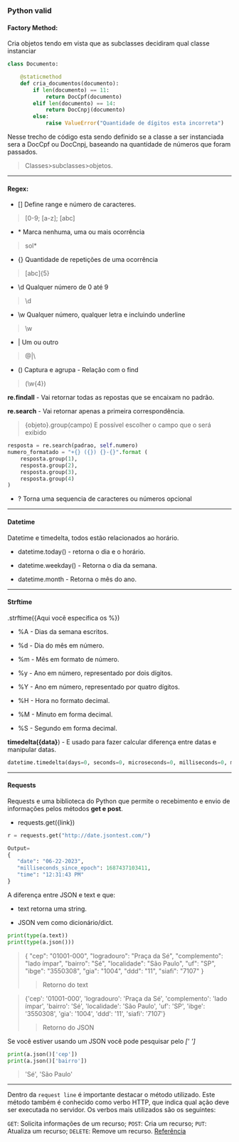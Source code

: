 ### Python valid

#### Factory Method:

Cria objetos tendo em vista que as subclasses decidiram qual classe instanciar 

```python
class Documento:

    @staticmethod
    def cria_documentos(documento):
        if len(documento) == 11:
            return DocCpf(documento)
        elif len(documento) == 14:
            return DocCnpj(documento)
        else:
            raise ValueError("Quantidade de dígitos esta incorreta")
```

Nesse trecho de código esta sendo definido se a classe a ser instanciada sera a DocCpf ou DocCnpj, baseando na quantidade de números que foram passados. 

> Classes>subclasses>objetos.

---

#### Regex:

- [] Define range e número de caracteres. 

> [0-9; [a-z]; [abc]

- \* Marca nenhuma, uma ou mais ocorrência

> sol*

- {} Quantidade de repetições de uma ocorrência

> [abc]{5}

- \d Qualquer número de 0 até 9

> \d

- \w Qualquer número, qualquer letra e incluindo underline

> \w

- | Um ou outro

> @|\

- () Captura e agrupa - Relação com o find

> (\w{4})

**re.findall** - Vai retornar todas as repostas que se encaixam no padrão.

**re.search** - Vai retornar apenas a primeira correspondência.

> {objeto}.group(campo) E possível escolher o campo que o será exibido

```python
resposta = re.search(padrao, self.numero)
numero_formatado = "+{} ({}) {}-{}".format (
    resposta.group(1),
    resposta.group(2),
    resposta.group(3),
    resposta.group(4)
)
```

- ? Torna uma sequencia de caracteres ou números opcional

---

#### Datetime

Datetime e timedelta, todos estão relacionados ao horário.

- datetime.today() - retorna o dia e o horário. 

- datetime.weekday() - Retorna o dia da semana.

- datetime.month - Retorna o mês do ano.

---

#### Strftime

.strftime({Aqui você especifica os %})

- %A - Dias da semana escritos.

- %d - Dia do mês em número.

- %m - Mês em formato de número.

- %y - Ano em número, representado por dois dígitos.

- %Y - Ano em número, representado por quatro dígitos.

- %H - Hora no formato decimal.

- %M - Minuto em forma decimal.

- %S - Segundo em forma decimal.

**timedelta({data}**) - E usado para fazer calcular diferença entre datas e manipular datas.

```python
datetime.timedelta(days=0, seconds=0, microseconds=0, milliseconds=0, minutes=0, hours=0, weeks=0) 
```

---

#### Requests

Requests e uma biblioteca do Python que permite o recebimento e envio de informações pelos métodos **get  e  post**.

- requests.get({link})

```python
r = requests.get("http://date.jsontest.com/")

Output=
{
   "date": "06-22-2023",
   "milliseconds_since_epoch": 1687437103411,
   "time": "12:31:43 PM"
}
```

A diferença entre JSON e text e que:

- text retorna uma string.

- JSON vem como dicionário/dict.

```python
print(type(a.text))
print(type(a.json()))
```

> {
>   "cep": "01001-000",
>   "logradouro": "Praça da Sé",
>   "complemento": "lado ímpar",
>   "bairro": "Sé",
>   "localidade": "São Paulo",
>   "uf": "SP",
>   "ibge": "3550308",
>   "gia": "1004",
>   "ddd": "11",
>   "siafi": "7107"
> } 
> 
> > Retorno do text

> {'cep': '01001-000', 'logradouro': 'Praça da Sé', 'complemento': 'lado ímpar', 'bairro': 'Sé', 'localidade': 'São Paulo', 'uf': 'SP', 'ibge': '3550308', 'gia': '1004', 'ddd': '11', 'siafi': '7107'}      
> 
> > Retorno do JSON

Se você estiver usando um JSON você pode pesquisar pelo *[' ']* 

```python
print(a.json()['cep'])
print(a.json()['bairro'])
```

> 'Sé', 'São Paulo'

---

Dentro da `request line` é importante destacar o método 
utilizado. Este método também é conhecido como verbo HTTP, que indica 
qual ação deve ser executada no servidor. Os verbos mais utilizados são 
os seguintes:

`GET`: Solicita informações de um recurso; `POST`: Cria um recurso; `PUT`: Atualiza um recurso; `DELETE`: Remove um recurso. [Referência](https://blog.alura.com.br/diferencas-entre-get-e-post/)
